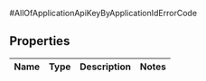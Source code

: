 #AllOfApplicationApiKeyByApplicationIdErrorCode

## Properties
Name | Type | Description | Notes
------------ | ------------- | ------------- | -------------

